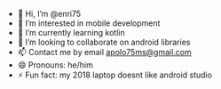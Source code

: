 - 👋 Hi, I’m @enri75
- 👀 I’m interested in mobile development
- 🌱 I’m currently learning kotlin 
- 💞️ I’m looking to collaborate on android libraries
- 📫 Contact me by email apolo75ms@gmail.com
- 😄 Pronouns: he/him
- ⚡ Fun fact: my 2018 laptop doesnt like android studio
